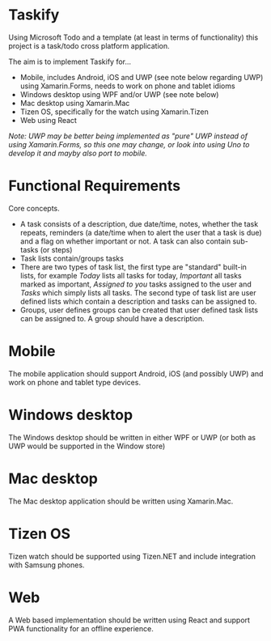 # Taskify

Using Microsoft Todo and a template (at least in terms of functionality) this project is a task/todo cross platform application.

The aim is to implement Taskify for...

* Mobile, includes Android, iOS and UWP (see note below regarding UWP) using Xamarin.Forms, needs to work on phone and tablet idioms
* Windows desktop using WPF and/or UWP (see note below)
* Mac desktop using Xamarin.Mac
* Tizen OS, specifically for the watch using Xamarin.Tizen
* Web using React

_Note: UWP may be better being implemented as "pure" UWP instead of using Xamarin.Forms, so this one may change, or look into using Uno to develop it and mayby also port to mobile._

# Functional Requirements

Core concepts.

* A task consists of a description, due date/time, notes, whether the task repeats, reminders (a date/time when to alert the user that a task is due) and a flag on whether important or not. A task can also contain sub-tasks (or steps)
* Task lists contain/groups tasks 
* There are two types of task list, the first type are "standard" built-in lists, for example _Today_ lists all tasks for today, _Important_ all tasks marked as important, _Assigned to you_ tasks assigned to the user and _Tasks_ which simply lists all tasks. The second type of task list are user defined lists which contain a description and tasks can be assigned to.
* Groups, user defines groups can be created that user defined task lists can be assigned to. A group should have a description.

# Mobile 

The mobile application should support Android, iOS (and possibly UWP) and work on phone and tablet type devices.

# Windows desktop

The Windows desktop should be written in either WPF or UWP (or both as UWP would be supported in the Window store)

# Mac desktop

The Mac desktop application should be written using Xamarin.Mac.

# Tizen OS

Tizen watch should be supported using Tizen.NET and include integration with Samsung phones.

# Web

A Web based implementation should be written using React and support PWA functionality for an offline experience.